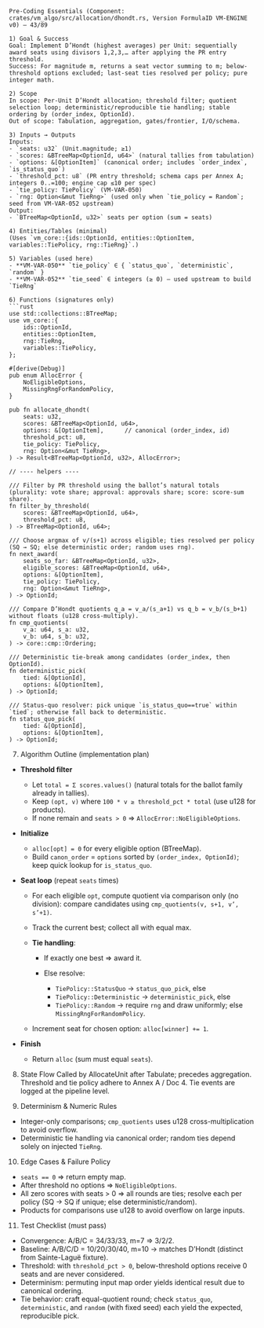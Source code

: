 
````
Pre-Coding Essentials (Component: crates/vm_algo/src/allocation/dhondt.rs, Version FormulaID VM-ENGINE v0) — 43/89

1) Goal & Success
Goal: Implement D’Hondt (highest averages) per Unit: sequentially award seats using divisors 1,2,3,… after applying the PR entry threshold.
Success: For magnitude m, returns a seat vector summing to m; below-threshold options excluded; last-seat ties resolved per policy; pure integer math.

2) Scope
In scope: Per-Unit D’Hondt allocation; threshold filter; quotient selection loop; deterministic/reproducible tie handling; stable ordering by (order_index, OptionId).
Out of scope: Tabulation, aggregation, gates/frontier, I/O/schema.

3) Inputs → Outputs
Inputs:
- `seats: u32` (Unit.magnitude; ≥1)
- `scores: &BTreeMap<OptionId, u64>` (natural tallies from tabulation)
- `options: &[OptionItem]` (canonical order; includes `order_index`, `is_status_quo`)
- `threshold_pct: u8` (PR entry threshold; schema caps per Annex A; integers 0..=100; engine cap ≤10 per spec)
- `tie_policy: TiePolicy` (VM-VAR-050)
- `rng: Option<&mut TieRng>` (used only when `tie_policy = Random`; seed from VM-VAR-052 upstream)
Output:
- `BTreeMap<OptionId, u32>` seats per option (sum = seats)

4) Entities/Tables (minimal)
(Uses `vm_core::{ids::OptionId, entities::OptionItem, variables::TiePolicy, rng::TieRng}`.)

5) Variables (used here)
- **VM-VAR-050** `tie_policy` ∈ { `status_quo`, `deterministic`, `random` }
- **VM-VAR-052** `tie_seed` ∈ integers (≥ 0) — used upstream to build `TieRng`

6) Functions (signatures only)
```rust
use std::collections::BTreeMap;
use vm_core::{
    ids::OptionId,
    entities::OptionItem,
    rng::TieRng,
    variables::TiePolicy,
};

#[derive(Debug)]
pub enum AllocError {
    NoEligibleOptions,
    MissingRngForRandomPolicy,
}

pub fn allocate_dhondt(
    seats: u32,
    scores: &BTreeMap<OptionId, u64>,
    options: &[OptionItem],      // canonical (order_index, id)
    threshold_pct: u8,
    tie_policy: TiePolicy,
    rng: Option<&mut TieRng>,
) -> Result<BTreeMap<OptionId, u32>, AllocError>;

// ---- helpers ----

/// Filter by PR threshold using the ballot’s natural totals (plurality: vote share; approval: approvals share; score: score-sum share).
fn filter_by_threshold(
    scores: &BTreeMap<OptionId, u64>,
    threshold_pct: u8,
) -> BTreeMap<OptionId, u64>;

/// Choose argmax of v/(s+1) across eligible; ties resolved per policy (SQ → SQ; else deterministic order; random uses rng).
fn next_award(
    seats_so_far: &BTreeMap<OptionId, u32>,
    eligible_scores: &BTreeMap<OptionId, u64>,
    options: &[OptionItem],
    tie_policy: TiePolicy,
    rng: Option<&mut TieRng>,
) -> OptionId;

/// Compare D’Hondt quotients q_a = v_a/(s_a+1) vs q_b = v_b/(s_b+1) without floats (u128 cross-multiply).
fn cmp_quotients(
    v_a: u64, s_a: u32,
    v_b: u64, s_b: u32,
) -> core::cmp::Ordering;

/// Deterministic tie-break among candidates (order_index, then OptionId).
fn deterministic_pick(
    tied: &[OptionId],
    options: &[OptionItem],
) -> OptionId;

/// Status-quo resolver: pick unique `is_status_quo==true` within `tied`; otherwise fall back to deterministic.
fn status_quo_pick(
    tied: &[OptionId],
    options: &[OptionItem],
) -> OptionId;
````

7. Algorithm Outline (implementation plan)

* **Threshold filter**

  * Let `total = Σ scores.values()` (natural totals for the ballot family already in tallies).
  * Keep `(opt, v)` where `100 * v ≥ threshold_pct * total` (use u128 for products).
  * If none remain and `seats > 0` ⇒ `AllocError::NoEligibleOptions`.

* **Initialize**

  * `alloc[opt] = 0` for every eligible option (BTreeMap).
  * Build `canon_order` = `options` sorted by `(order_index, OptionId)`; keep quick lookup for `is_status_quo`.

* **Seat loop** (repeat `seats` times)

  * For each eligible `opt`, compute quotient via comparison only (no division): compare candidates using `cmp_quotients(v, s+1, v’, s’+1)`.
  * Track the current best; collect all with equal max.
  * **Tie handling**:

    * If exactly one best ⇒ award it.
    * Else resolve:

      * `TiePolicy::StatusQuo` → `status_quo_pick`, else
      * `TiePolicy::Deterministic` → `deterministic_pick`, else
      * `TiePolicy::Random` → require `rng` and draw uniformly; else `MissingRngForRandomPolicy`.
  * Increment seat for chosen option: `alloc[winner] += 1`.

* **Finish**

  * Return `alloc` (sum must equal `seats`).

8. State Flow
   Called by AllocateUnit after Tabulate; precedes aggregation. Threshold and tie policy adhere to Annex A / Doc 4. Tie events are logged at the pipeline level.

9. Determinism & Numeric Rules

* Integer-only comparisons; `cmp_quotients` uses u128 cross-multiplication to avoid overflow.
* Deterministic tie handling via canonical order; random ties depend solely on injected `TieRng`.

10. Edge Cases & Failure Policy

* `seats == 0` ⇒ return empty map.
* After threshold no options ⇒ `NoEligibleOptions`.
* All zero scores with seats > 0 ⇒ all rounds are ties; resolve each per policy (SQ → SQ if unique; else deterministic/random).
* Products for comparisons use u128 to avoid overflow on large inputs.

11. Test Checklist (must pass)

* Convergence: A/B/C = 34/33/33, m=7 ⇒ 3/2/2.
* Baseline: A/B/C/D = 10/20/30/40, m=10 → matches D’Hondt (distinct from Sainte-Laguë fixture).
* Threshold: with `threshold_pct > 0`, below-threshold options receive 0 seats and are never considered.
* Determinism: permuting input map order yields identical result due to canonical ordering.
* Tie behavior: craft equal-quotient round; check `status_quo`, `deterministic`, and `random` (with fixed seed) each yield the expected, reproducible pick.

```

```
